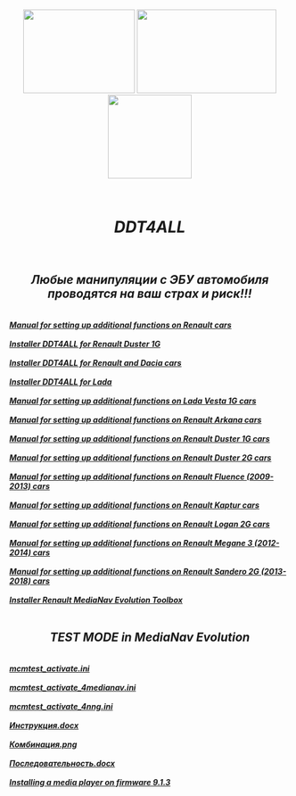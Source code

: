  <br/>
<p align="center">
<img src="./Renault_Logo.png" width="200" height="150"/> <img src="./Lada_Logo.png" width="250" height="150"/> <img src="./Dacia_Logo.png" width="150" height="150"/>
</p><br/>
<h1 align="Center"><i>DDT4ALL</i></h1>
 <br/>
<h2 align="Center"><i>Любые манипуляции с ЭБУ автомобиля проводятся на ваш страх и риск!!!</i></h2>
 <br/>
<i> <a href="https://github.com/dimoroz772/DDT4ALL/blob/Website/Option_cache_Renault_russe.docx"><b>Manual for setting up additional functions on Renault cars</b></a><br/><i/>
 <br/>
<i> <a href="https://github.com/dimoroz772/DDT4ALL/releases/tag/Renault_Duster_1G"><b>Installer DDT4ALL for Renault Duster 1G</b></a><br/><i/>
 <br/>
<i> <a href="https://github.com/dimoroz772/DDT4ALL/releases/tag/Renault_and_Dacia_cars"><b>Installer DDT4ALL for Renault and Dacia cars</b></a><br/><i/>
 <br/>
<i> <a href="https://github.com/dimoroz772/DDT4ALL/releases/tag/Lada"><b>Installer DDT4ALL for Lada</b></a><br/><i/>
 <br/>
<i> <a href="https://github.com/dimoroz772/DDT4ALL/blob/DDT4ALL/Lada_Vesta.docx"><b>Manual for setting up additional functions on Lada Vesta 1G cars</b></a><br/><i/>
 <br/>
<i> <a href="https://github.com/dimoroz772/DDT4ALL/blob/DDT4ALL/Renault_Arkana.docx"><b>Manual for setting up additional functions on Renault Arkana cars</b></a><br/><i/>
 <br/>
<i> <a href="https://github.com/dimoroz772/DDT4ALL/blob/DDT4ALL/RD1G.docx"><b>Manual for setting up additional functions on Renault Duster 1G cars</b></a><br/><i/>
 <br/>
<i> <a href="https://github.com/dimoroz772/DDT4ALL/blob/DDT4ALL/RD2G.docx"><b>Manual for setting up additional functions on Renault Duster 2G cars</b></a><br/><i/>
 <br/>
<i> <a href="https://github.com/dimoroz772/DDT4ALL/blob/DDT4ALL/RF.docx"><b>Manual for setting up additional functions on Renault Fluence (2009-2013) cars</b></a><br/><i/>
 <br/>
<i> <a href="https://github.com/dimoroz772/DDT4ALL/blob/DDT4ALL/RK.docx"><b>Manual for setting up additional functions on Renault Kaptur cars</b></a><br/><i/>
 <br/>
<i> <a href="https://github.com/dimoroz772/DDT4ALL/blob/DDT4ALL/Renault_Logan_2G.docx"><b>Manual for setting up additional functions on Renault Logan 2G cars</b></a><br/><i/>
 <br/>
<i> <a href="https://github.com/dimoroz772/DDT4ALL/blob/DDT4ALL/RM.docx"><b>Manual for setting up additional functions on Renault Megane 3 (2012-2014) cars</b></a><br/><i/>
 <br/>
<i> <a href="https://github.com/dimoroz772/DDT4ALL/blob/DDT4ALL/RS.docx"><b>Manual for setting up additional functions on Renault Sandero 2G (2013-2018) cars</b></a><br/><i/>
 <br/>
<i> <a href="https://github.com/dimoroz772/DDT4ALL/releases/tag/Renault_MediaNav_Toolbox_Evolution"><b>Installer Renault MediaNav Evolution Toolbox</b></a><br/><i/>
 <br/>
<h2 align="Center"><i>TEST MODE in MediaNav Evolution</i></h2>
 <br/>
<i> <a href="https://github.com/dimoroz772/DDT4ALL/blob/DDT4ALL/mcmtest_activate.ini"><b>mcmtest_activate.ini</b></a><br/><i/>
 <br/>
<i> <a href="https://github.com/dimoroz772/DDT4ALL/blob/DDT4ALL/mcmtest_activate_4medianav.ini"><b>mcmtest_activate_4medianav.ini</b></a><br/><i/>
 <br/>
<i> <a href="https://github.com/dimoroz772/DDT4ALL/blob/DDT4ALL/mcmtest_activate_4nng.ini"><b>mcmtest_activate_4nng.ini</b></a><br/><i/>
 <br/>
<i> <a href="https://github.com/dimoroz772/DDT4ALL/blob/DDT4ALL/%D0%98%D0%BD%D1%81%D1%82%D1%80%D1%83%D0%BA%D1%86%D0%B8%D1%8F.docx"><b>Инструкция.docx</b></a><br/><i/>
 <br/>
<i> <a href="https://github.com/dimoroz772/DDT4ALL/blob/DDT4ALL/%D0%9A%D0%BE%D0%BC%D0%B1%D0%B8%D0%BD%D0%B0%D1%86%D0%B8%D1%8F.png"><b>Комбинация.png</b></a><br/><i/>
 <br/>
<i> <a href="https://github.com/dimoroz772/DDT4ALL/blob/DDT4ALL/%D0%9F%D0%BE%D1%81%D0%BB%D0%B5%D0%B4%D0%BE%D0%B2%D0%B0%D1%82%D0%B5%D0%BB%D1%8C%D0%BD%D0%BE%D1%81%D1%82%D1%8C.docx"><b>Последовательность.docx</b></a><br/><i/>
 <br/>
<i> <a href="https://github.com/dimoroz772/DDT4ALL/blob/DDT4ALL/upgrade.lgu"><b>Installing a media player on firmware 9.1.3</b></a><br/><i/>
 <br/>
